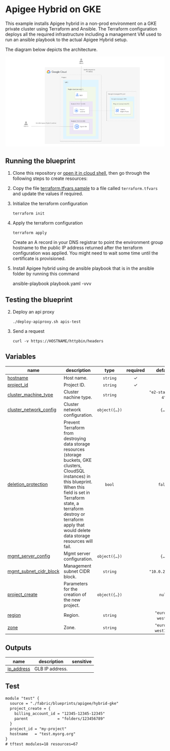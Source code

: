 # Apigee Hybrid on GKE

This example installs Apigee hybrid in a non-prod environment on a GKE private cluster using Terraform and Ansible.
The Terraform configuration deploys all the required infrastructure including a management VM used to run an ansible playbook to the actual Apigee Hybrid setup.

The diagram below depicts the architecture.

![Diagram](./diagram.png)

## Running the blueprint

1. Clone this repository or [open it in cloud shell](https://ssh.cloud.google.com/cloudshell/editor?cloudshell_git_repo=https%3A%2F%2Fgithub.com%2Fterraform-google-modules%2Fcloud-foundation-fabric&cloudshell_print=cloud-shell-readme.txt&cloudshell_working_dir=blueprints%2Fapigee%2Fhybrid), then go through the following steps to create resources:

2. Copy the file [terraform.tfvars.sample](./terraform.tfvars.sample) to a file called ```terraform.tfvars``` and update the values if required.

3. Initialize the terraform configuration

    ```
    terraform init
    ```

4. Apply the terraform configuration

    ```
    terraform apply
    ```

    Create an A record in your DNS registrar to point the environment group hostname to the public IP address returned after the terraform configuration was applied. You might need to wait some time until the certificate is provisioned.

5. Install Apigee hybrid using de ansible playbook that is in the ansible folder by running this command

    ansible-playbook playbook.yaml -vvv

## Testing the blueprint

2. Deploy an api proxy

    ```
    ./deploy-apiproxy.sh apis-test
    ```

3. Send a request

    ```
    curl -v https://HOSTNAME/httpbin/headers
    ```
<!-- BEGIN TFDOC -->
## Variables

| name | description | type | required | default |
|---|---|:---:|:---:|:---:|
| [hostname](variables.tf#L50) | Host name. | <code>string</code> | ✓ |  |
| [project_id](variables.tf#L86) | Project ID. | <code>string</code> | ✓ |  |
| [cluster_machine_type](variables.tf#L17) | Cluster nachine type. | <code>string</code> |  | <code>&#34;e2-standard-4&#34;</code> |
| [cluster_network_config](variables.tf#L23) | Cluster network configuration. | <code title="object&#40;&#123;&#10;  nodes_cidr_block              &#61; string&#10;  pods_cidr_block               &#61; string&#10;  services_cidr_block           &#61; string&#10;  master_authorized_cidr_blocks &#61; map&#40;string&#41;&#10;  master_cidr_block             &#61; string&#10;&#125;&#41;">object&#40;&#123;&#8230;&#125;&#41;</code> |  | <code title="&#123;&#10;  nodes_cidr_block    &#61; &#34;10.0.1.0&#47;24&#34;&#10;  pods_cidr_block     &#61; &#34;172.16.0.0&#47;20&#34;&#10;  services_cidr_block &#61; &#34;192.168.0.0&#47;24&#34;&#10;  master_authorized_cidr_blocks &#61; &#123;&#10;    internal &#61; &#34;10.0.0.0&#47;8&#34;&#10;  &#125;&#10;  master_cidr_block &#61; &#34;10.0.0.0&#47;28&#34;&#10;&#125;">&#123;&#8230;&#125;</code> |
| [deletion_protection](variables.tf#L43) | Prevent Terraform from destroying data storage resources (storage buckets, GKE clusters, CloudSQL instances) in this blueprint. When this field is set in Terraform state, a terraform destroy or terraform apply that would delete data storage resources will fail. | <code>bool</code> |  | <code>false</code> |
| [mgmt_server_config](variables.tf#L55) | Mgmt server configuration. | <code title="object&#40;&#123;&#10;  disk_size     &#61; number&#10;  disk_type     &#61; string&#10;  image         &#61; string&#10;  instance_type &#61; string&#10;&#125;&#41;">object&#40;&#123;&#8230;&#125;&#41;</code> |  | <code title="&#123;&#10;  disk_size     &#61; 50&#10;  disk_type     &#61; &#34;pd-ssd&#34;&#10;  image         &#61; &#34;projects&#47;ubuntu-os-cloud&#47;global&#47;images&#47;family&#47;ubuntu-2204-lts&#34;&#10;  instance_type &#61; &#34;n1-standard-2&#34;&#10;&#125;">&#123;&#8230;&#125;</code> |
| [mgmt_subnet_cidr_block](variables.tf#L71) | Management subnet CIDR block. | <code>string</code> |  | <code>&#34;10.0.2.0&#47;28&#34;</code> |
| [project_create](variables.tf#L77) | Parameters for the creation of the new project. | <code title="object&#40;&#123;&#10;  billing_account_id &#61; string&#10;  parent             &#61; string&#10;&#125;&#41;">object&#40;&#123;&#8230;&#125;&#41;</code> |  | <code>null</code> |
| [region](variables.tf#L91) | Region. | <code>string</code> |  | <code>&#34;europe-west1&#34;</code> |
| [zone](variables.tf#L97) | Zone. | <code>string</code> |  | <code>&#34;europe-west1-c&#34;</code> |

## Outputs

| name | description | sensitive |
|---|---|:---:|
| [ip_address](outputs.tf#L17) | GLB IP address. |  |
<!-- END TFDOC -->
## Test

```hcl
module "test" {
  source = "./fabric/blueprints/apigee/hybrid-gke"
  project_create = {
    billing_account_id = "12345-12345-12345"
    parent             = "folders/123456789"
  }
  project_id = "my-project"
  hostname   = "test.myorg.org"
}
# tftest modules=18 resources=67
```
